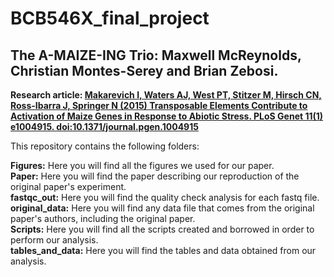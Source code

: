 # BCB546X_final_project
## The A-MAIZE-ING Trio: Maxwell McReynolds, Christian Montes-Serey and Brian Zebosi.
**Research article: [Makarevich I, Waters AJ, West PT, Stitzer M, Hirsch CN, Ross-Ibarra J, Springer N (2015) Transposable Elements Contribute to Activation of Maize Genes in Response to Abiotic Stress. PLoS Genet 11(1) e1004915. doi:10.1371/journal.pgen.1004915](http://journals.plos.org/plosgenetics/article?id=10.1371/journal.pgen.1004915)**
  
This repository contains the following folders:  
  
**Figures:** Here you will find all the figures we used for our paper.  
**Paper:** Here you will find the paper describing our reproduction of the original paper's experiment.  
**fastqc_out:** Here you will find the quality check analysis for each fastq file.  
**original_data:** Here you will find any data file that comes from the original paper's authors, including the original paper.  
**Scripts:** Here you will find all the scripts created and borrowed in order to perform our analysis.  
**tables_and_data:** Here you will find the tables and data obtained from our analysis.